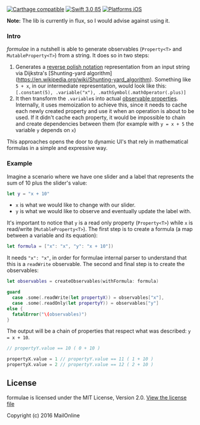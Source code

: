 [![Carthage compatible](https://img.shields.io/badge/Carthage-compatible-4BC51D.svg?style=flat)](https://github.com/Carthage/Carthage)
[![Swift 3.0 ß5](https://img.shields.io/badge/Swift-3.0-orange.svg?style=flat)](https://developer.apple.com/swift/)
[![Platforms iOS](https://img.shields.io/badge/Platforms-iOS-lightgray.svg?style=flat)](https://developer.apple.com/swift/)

**Note:** The lib is currently in flux, so I would advise against using it. 

### Intro

*formulae* in a nutshell is able to generate observables (`Property<T>` and `MutableProperty<T>`) from a string. It does so in two steps:

1. Generates a [reverse polish notation](https://en.wikipedia.org/wiki/Reverse_Polish_notation) representation from an input string via Dijkstra's [Shunting-yard algorithm] (https://en.wikipedia.org/wiki/Shunting-yard_algorithm). Something like `5 + x`, in our intermediate representation, would look like this: `[.constant(5), .variable("x"), .mathSymbol(.mathOperator(.plus)]`
2. It then transform the `.variable`s into actual [observable properties](https://github.com/ReactiveCocoa/ReactiveCocoa/blob/master/ReactiveCocoa/Swift/Property.swift). Internally, it uses memoization to achieve this, since it needs to cache each newly created property and use it when an operation is about to be used. If it didn't cache each property, it would be impossible to chain and create dependencies between them (for example with `y = x + 5` the variable `y` depends on `x`)

This approaches opens the door to dynamic UI's that rely in mathematical formulas in a simple and expressive way.

### Example

Imagine a scenario where we have one slider and a label that represents the sum of 10 plus the slider's value:

```swift
let y = "x + 10"
```

* `x` is what we would like to change with our slider. 
* `y` is what we would like to observe and eventually update the label with. 
 
It's important to notice that `y` is a read only property (`Property<T>`) while `x` is read/write (`MutableProperty<T>`). The first step is to create a formula (a map between a variable and its equation):

```swift
let formula = ["x": "x", "y": "x + 10"])
```

It needs `"x": "x"`, in order for formulae internal parser to understand that this is a `readWrite` observable. The second and final step is to create the observables:
 
 ```swift
let observables = createObservables(withFormula: formula)

guard
   case .some(.readWrite(let propertyX)) = observables["x"],
   case .some(.readOnly(let propertyY)) = observables["y"]
else {
   fatalError("\(observables)")
}
```
 
The output will be a chain of properties that respect what was described: `y = x + 10`. 

```swift
// propertyY.value == 10 ( 0 + 10 )

propertyX.value = 1 // propertyY.value == 11 ( 1 + 10 )
propertyX.value = 2 // propertyY.value == 12 ( 2 + 10 )
```

## License
formulae is licensed under the MIT License, Version 2.0. [View the license file](LICENSE)

Copyright (c) 2016 MailOnline
